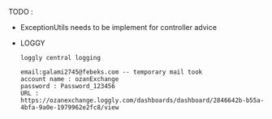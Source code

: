 TODO :
-  ExceptionUtils needs to be implement for controller advice


- LOGGY

      loggly central logging 

      email:galami2745@febeks.com -- temporary mail took
      account name : ozanExchange
      password : Password_123456
      URL : https://ozanexchange.loggly.com/dashboards/dashboard/2846642b-b55a-4bfa-9a0e-1979962e2fc8/view